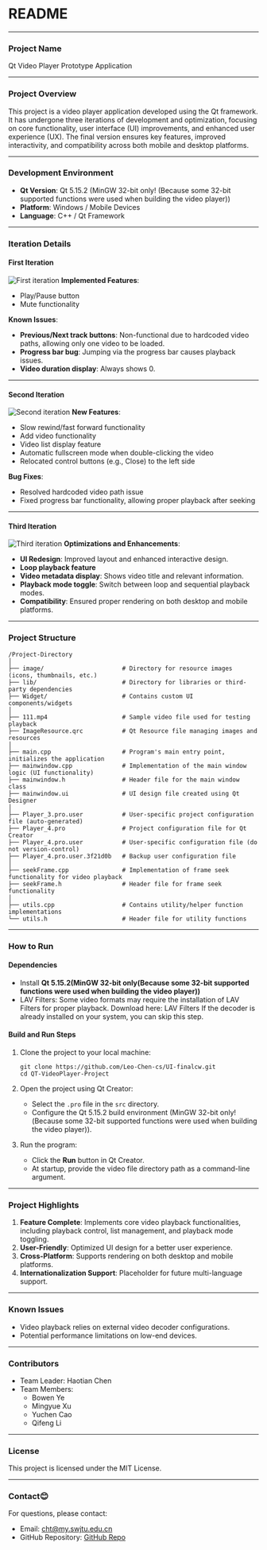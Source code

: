 # **README**

---

### **Project Name**
Qt Video Player Prototype Application

---

### **Project Overview**
This project is a video player application developed using the Qt framework. It has undergone three iterations of development and optimization, focusing on core functionality, user interface (UI) improvements, and enhanced user experience (UX). The final version ensures key features, improved interactivity, and compatibility across both mobile and desktop platforms.

---

### **Development Environment**
- **Qt Version**: Qt 5.15.2 (MinGW 32-bit only! (Because some 32-bit supported functions were used when building the video player))
- **Platform**: Windows / Mobile Devices
- **Language**: C++ / Qt Framework

---

### **Iteration Details**

#### **First Iteration**
![First iteration](https://github.com/Leo-Chen-cs/UI-finalcw/blob/main/image/First%20interation.png)
**Implemented Features**:
- Play/Pause button  
- Mute functionality  

**Known Issues**:
- **Previous/Next track buttons**: Non-functional due to hardcoded video paths, allowing only one video to be loaded.  
- **Progress bar bug**: Jumping via the progress bar causes playback issues.  
- **Video duration display**: Always shows 0.  

---

#### **Second Iteration**
![Second iteration](https://github.com/Leo-Chen-cs/UI-finalcw/blob/main/image/Second%20interation.png)
**New Features**:
- Slow rewind/fast forward functionality  
- Add video functionality  
- Video list display feature  
- Automatic fullscreen mode when double-clicking the video  
- Relocated control buttons (e.g., Close) to the left side  

**Bug Fixes**:
- Resolved hardcoded video path issue  
- Fixed progress bar functionality, allowing proper playback after seeking  

---

#### **Third Iteration**
![Third iteration](https://github.com/Leo-Chen-cs/UI-finalcw/blob/main/image/Third%20interation.png)
**Optimizations and Enhancements**:
- **UI Redesign**: Improved layout and enhanced interactive design.  
- **Loop playback feature**  
- **Video metadata display**: Shows video title and relevant information.  
- **Playback mode toggle**: Switch between loop and sequential playback modes.  
- **Compatibility**: Ensured proper rendering on both desktop and mobile platforms.  

---

### **Project Structure**
```
/Project-Directory
│
├── image/                      # Directory for resource images (icons, thumbnails, etc.)
├── lib/                        # Directory for libraries or third-party dependencies
├── Widget/                     # Contains custom UI components/widgets
│
├── 111.mp4                     # Sample video file used for testing playback
├── ImageResource.qrc           # Qt Resource file managing images and resources
│
├── main.cpp                    # Program's main entry point, initializes the application
├── mainwindow.cpp              # Implementation of the main window logic (UI functionality)
├── mainwindow.h                # Header file for the main window class
├── mainwindow.ui               # UI design file created using Qt Designer
│
├── Player_3.pro.user           # User-specific project configuration file (auto-generated)
├── Player_4.pro                # Project configuration file for Qt Creator
├── Player_4.pro.user           # User-specific configuration file (do not version-control)
├── Player_4.pro.user.3f21d0b   # Backup user configuration file
│
├── seekFrame.cpp               # Implementation of frame seek functionality for video playback
├── seekFrame.h                 # Header file for frame seek functionality
│
├── utils.cpp                   # Contains utility/helper function implementations
└── utils.h                     # Header file for utility functions

```

---

### **How to Run**

#### **Dependencies**
- Install **Qt 5.15.2(MinGW 32-bit only(Because some 32-bit supported functions were used when building the video player))**  
- LAV Filters:
Some video formats may require the installation of LAV Filters for proper playback.
Download here: LAV Filters
If the decoder is already installed on your system, you can skip this step.  

#### **Build and Run Steps**
1. Clone the project to your local machine:  
   ```
   git clone https://github.com/Leo-Chen-cs/UI-finalcw.git
   cd QT-VideoPlayer-Project
   ```
2. Open the project using Qt Creator:  
   - Select the `.pro` file in the `src` directory.  
   - Configure the Qt 5.15.2 build environment (MinGW 32-bit only!(Because some 32-bit supported functions were used when building the video player)).  

3. Run the program:  
   - Click the **Run** button in Qt Creator.  
   - At startup, provide the video file directory path as a command-line argument.  

---

### **Project Highlights**
1. **Feature Complete**: Implements core video playback functionalities, including playback control, list management, and playback mode toggling.  
2. **User-Friendly**: Optimized UI design for a better user experience.  
3. **Cross-Platform**: Supports rendering on both desktop and mobile platforms.  
4. **Internationalization Support**: Placeholder for future multi-language support.  

---

### **Known Issues**
- Video playback relies on external video decoder configurations.  
- Potential performance limitations on low-end devices.  

---

### **Contributors**
- Team Leader: Haotian Chen
- Team Members:  
  - Bowen Ye
  - Mingyue Xu
  - Yuchen Cao
  - Qifeng Li

---

### **License**
This project is licensed under the MIT License.

---

### **Contact**:blush:
For questions, please contact:  
- Email: cht@my.swjtu.edu.cn
- GitHub Repository: [GitHub Repo](https://github.com/Leo-Chen-cs)  
